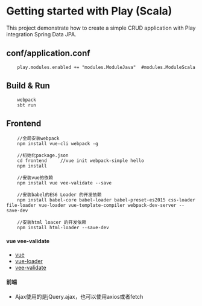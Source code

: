 # Getting started with Play (Scala)

This project demonstrate how to create a simple CRUD application with Play integration Spring Data JPA.


## conf/application.conf

        play.modules.enabled += "modules.ModuleJava"  #modules.ModuleScala

## Build & Run

        webpack
        sbt run

## Frontend
                           
        //全局安装webpack
        npm install vue-cli webpack -g
        
        //初始化package.json
        cd frontend     //vue init webpack-simple hello
        npm install
        
        //安装vue的依赖
        npm install vue vee-validate --save
        
        //安装babel的ES6 Loader 的开发依赖
        npm install babel-core babel-loader babel-preset-es2015 css-loader file-loader vue-loader vue-template-compiler webpack-dev-server --save-dev
                
        //安装html loacer 的开发依赖
        npm install html-loader --save-dev

#### vue vee-validate
+ [vue](https://github.com/vuejs/vue)
+ [vue-loader](https://github.com/vuejs/vue-loader)
+ [vee-validate](https://github.com/logaretm/vee-validate)


#### 前端
+ Ajax使用的是jQuery.ajax，也可以使用axios或者fetch

        
        